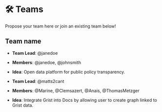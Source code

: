 # 🛠 Teams

Propose your team here or join an existing team below!

## Team name

- **Team Lead**: @janedoe
- **Members**: @janedoe, @johnsmith  
- **Idea**: Open data platform for public policy transparency.


- **Team Lead**: @matts2cant
- **Members**: @Marine, @Clemsazert, @Anais, @ThomasMetzger
- **Idea**: Integrate Grist into Docs by allowing user to create graph linked to Grist data.
